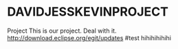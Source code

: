 # DAVIDJESSKEVINPROJECT
Project
This is our project. Deal with it.
http://download.eclipse.org/egit/updates
#test
hihihihihihi